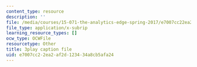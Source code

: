```yaml
---
content_type: resource
description: ''
file: /media/courses/15-071-the-analytics-edge-spring-2017/e7007cc22ea2af2d123434a8cb5afa24_RmUVz9jEnzg.srt
file_type: application/x-subrip
learning_resource_types: []
ocw_type: OCWFile
resourcetype: Other
title: 3play caption file
uid: e7007cc2-2ea2-af2d-1234-34a8cb5afa24
---
```

